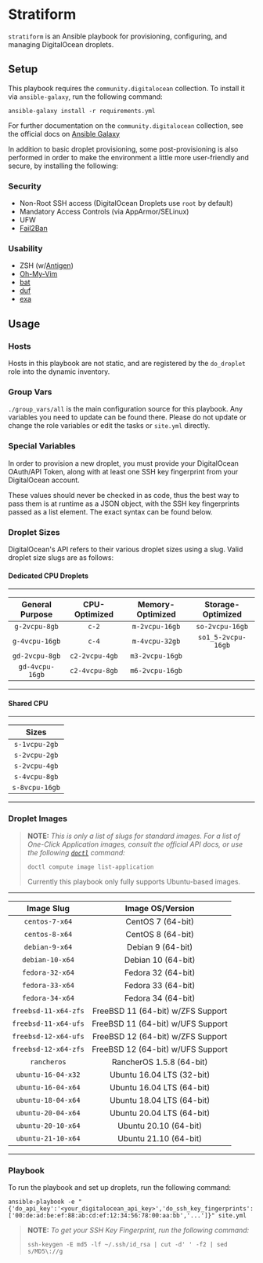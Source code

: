 # Stratiform
`stratiform` is an Ansible playbook for provisioning, configuring, and managing DigitalOcean droplets.

## Setup
This playbook requires the `community.digitalocean` collection. To install it via `ansible-galaxy`, run the following command:

`ansible-galaxy install -r requirements.yml`

For further documentation on the `community.digitalocean` collection, see the official docs on [Ansible Galaxy](https://docs.ansible.com/ansible/latest/collections/community/digitalocean/digital_ocean_droplet_module.html)

In addition to basic droplet provisioning, some post-provisioning is also performed in order to make the environment a little more user-friendly and secure, by installing the following:

### Security
- Non-Root SSH access (DigitalOcean Droplets use `root` by default)
- Mandatory Access Controls (via AppArmor/SELinux)
- UFW
- [Fail2Ban](https://www.fail2ban.org)

### Usability
- ZSH (w/[Antigen](http://antigen.sharats.me))
- [Oh-My-Vim](https://github.com/liangxianzhe/oh-my-vim)
- [bat](https://github.com/sharkdp/bat)
- [duf](https://github.com/muesli/duf)
- [exa](https://the.exa.website)

## Usage

### Hosts
Hosts in this playbook are not static, and are registered by the `do_droplet` role into the dynamic inventory.

### Group Vars

`./group_vars/all` is the main configuration source for this playbook. Any variables you need to update can be found there. Please do not update or change the role variables or edit the tasks or `site.yml` directly.

### Special Variables

In order to provision a new droplet, you must provide your DigitalOcean OAuth/API Token, along with at least one SSH key fingerprint from your DigitalOcean account.

These values should never be checked in as code, thus the best way to pass them is at runtime as a JSON object, with the SSH key fingerprints passed as a list element. The exact syntax can be found below.

### Droplet Sizes

DigitalOcean's API refers to their various droplet sizes using a slug. Valid droplet size slugs are as follows:

#### Dedicated CPU Droplets

- - -
| General Purpose | CPU-Optimized | Memory-Optimized | Storage-Optimized |
| :-------------: | :-----------: | :--------------: | :---------------: |
| `g-2vcpu-8gb`   | `c-2`         | `m-2vcpu-16gb`   | `so-2vcpu-16gb`   |
| `g-4vcpu-16gb`  | `c-4`         | `m-4vcpu-32gb`   | `so1_5-2vcpu-16gb`|
| `gd-2vcpu-8gb`  | `c2-2vcpu-4gb`| `m3-2vcpu-16gb`  |                   |
| `gd-4vcpu-16gb` | `c2-4vcpu-8gb`| `m6-2vcpu-16gb`  |                   |
- - -

#### Shared CPU
- - -
|   Sizes        |
|:--------------:|
| `s-1vcpu-2gb`  |
| `s-2vcpu-2gb`  |
| `s-2vcpu-4gb`  |
| `s-4vcpu-8gb`  |
| `s-8vcpu-16gb` |
- - -

### Droplet Images

> **NOTE:** _This is only a list of slugs for standard images. For a list of One-Click Application images, consult the official API docs, or use the following [`doctl`](https://github.com/digitalocean/doctl) command:_
>
> `doctl compute image list-application`
>
> Currently this playbook only fully supports Ubuntu-based images.

- - -
| Image Slug            | Image OS/Version                      |
|:---------------------:|:-------------------------------------:|
| `centos-7-x64`        | CentOS 7 (64-bit)                     |
| `centos-8-x64`        | CentOS 8 (64-bit)                     |
| `debian-9-x64`        | Debian 9 (64-bit)                     |
| `debian-10-x64`       | Debian 10 (64-bit)                    |
| `fedora-32-x64`       | Fedora 32 (64-bit)                    |
| `fedora-33-x64`       | Fedora 33 (64-bit)                    |
| `fedora-34-x64`       | Fedora 34 (64-bit)                    |
| `freebsd-11-x64-zfs`  | FreeBSD 11 (64-bit) w/ZFS Support     |
| `freebsd-11-x64-ufs`  | FreeBSD 11 (64-bit) w/UFS Support     |
| `freebsd-12-x64-ufs`  | FreeBSD 12 (64-bit) w/ZFS Support     |
| `freebsd-12-x64-zfs`  | FreeBSD 12 (64-bit) w/UFS Support     |
| `rancheros`           | RancherOS 1.5.8 (64-bit)              |
| `ubuntu-16-04-x32`    | Ubuntu 16.04 LTS (32-bit)             |
| `ubuntu-16-04-x64`    | Ubuntu 16.04 LTS (64-bit)             |
| `ubuntu-18-04-x64`    | Ubuntu 18.04 LTS (64-bit)             |
| `ubuntu-20-04-x64`    | Ubuntu 20.04 LTS (64-bit)             |
| `ubuntu-20-10-x64`    | Ubuntu 20.10 (64-bit)                 |
| `ubuntu-21-10-x64`    | Ubuntu 21.10 (64-bit)                 |
- - -

### Playbook
To run the playbook and set up droplets, run the following command:

`ansible-playbook -e "{'do_api_key':'<your_digitalocean_api_key>','do_ssh_key_fingerprints':['00:de:ad:be:ef:88:ab:cd:ef:12:34:56:78:00:aa:bb','...']}" site.yml`

> **NOTE:** _To get your SSH Key Fingerprint, run the following command:_
>
>`ssh-keygen -E md5 -lf ~/.ssh/id_rsa | cut -d' ' -f2 | sed s/MD5\://g`
